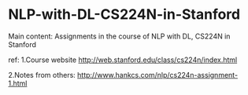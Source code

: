 # NLP-with-DL-CS224N-in-Stanford
Main content: 
Assignments in the course of NLP with DL,  CS224N in Stanford

ref:
1.Course website
http://web.stanford.edu/class/cs224n/index.html

2.Notes from others: 
http://www.hankcs.com/nlp/cs224n-assignment-1.html

